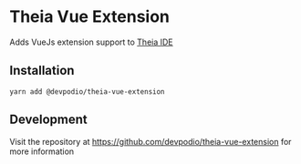 # Theia Vue Extension
Adds VueJs extension support to [Theia IDE](https://www.theia-ide.org/)

## Installation
`yarn add @devpodio/theia-vue-extension`

## Development
Visit the repository at https://github.com/devpodio/theia-vue-extension for more information

